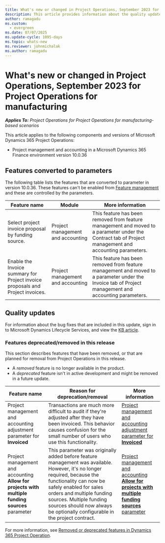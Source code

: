 ```yaml
---
title: What's new or changed in Project Operations, September 2023 for Project Operations for manufacturing
description: This article provides information about the quality updates that are available in the September 2023 release of Microsoft Dynamics 365 Project Operations for Project Operations for manufacturing.
author: ramagadu
ms.custom:
  - evergreen
ms.date: 07/07/2025
ms.update-cycle: 1095-days
ms.topic: whats-new
ms.reviewer: johnmichalak
ms.author: ramagadu
---
```


# What's new or changed in Project Operations, September 2023 for Project Operations for manufacturing

_**Applies To:** Project Operations for Project Operations for manufacturing-based scenarios_

This article applies to the following components and versions of Microsoft Dynamics 365 Project Operations:

- Project management and accounting in a Microsoft Dynamics 365 Finance environment version 10.0.36

## Features converted to parameters

The following table lists the features that are converted to parameter in version 10.0.36. These features can't be enabled from  [Feature management](/dynamics365/fin-ops-core/fin-ops/get-started/feature-management/feature-management-overview) and these are controlled by the parameters.

| Feature name | Module | More information|
| --- | --- | --- |
|Select project invoice proposal by funding source.|Project management and accounting|This feature has been removed from feature management and moved to a parameter under the Contract tab of Project management and accounting parameters.|
|Enable the Invoice summary for Project invoice proposals and Project invoices.|Project management and accounting|This feature has been removed from feature management and moved to a parameter under the Invoice tab of Project management and accounting parameters. |

## Quality updates

For information about the bug fixes that are included in this update, sign in to Microsoft Dynamics Lifecycle Services, and view the [KB article](https://fix.lcs.dynamics.com/Issue/Details?bugId=831854).

### Features deprecated/removed in this release

This section describes features that have been removed, or that are planned for removal from Project Operations in this release.

- A _removed_ feature is no longer available in the product.
- A _deprecated_ feature isn't in active development and might be removed in a future update. 

| Feature name | Reason for deprecation/removal | More information |
| --- | --- | --- |
|Project management and accounting adjustment parameter for **Invoiced**|Transactions are much more difficult to audit if they're adjusted after they have been invoiced. This behavior causes confusion for the small number of users who use this functionality.|[Project management and accounting adjustment parameter for **Invoiced**](/dynamics365/project-operations/whats-new/removed-depreciated-features-project#project-management-and-accounting-adjustment-parameter-for-invoiced)|
|Project management and accounting **Allow for projects with multiple funding sources** parameter|This parameter was originally added before feature management was available. However, it's no longer required, because the functionality can now be safely enabled for sales orders and multiple funding sources. Multiple funding sources should now always be optionally configurable in the project contract.|[Project management and accounting **Allow for projects with multiple funding sources** parameter](/dynamics365/project-operations/whats-new/removed-depreciated-features-project#project-management-and-accounting-allow-for-projects-with-multiple-funding-sources-parameter)|

For more information, see [Removed or deprecated features in Dynamics 365 Project Operation](/dynamics365/project-operations/whats-new/removed-depreciated-features-project#project-management-and-accounting-use-adjustment-date-as-new-project-date-parameter).
